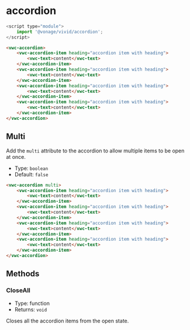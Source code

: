 # accordion

```js
<script type="module">
    import '@vonage/vivid/accordion';
</script>
```

```html preview
<vwc-accordion>
    <vwc-accordion-item heading="accordion item with heading">
        <vwc-text>content</vwc-text>
    </vwc-accordion-item>
    <vwc-accordion-item heading="accordion item with heading">
        <vwc-text>content</vwc-text>
    </vwc-accordion-item>
    <vwc-accordion-item heading="accordion item with heading">
        <vwc-text>content</vwc-text>
    </vwc-accordion-item>
    <vwc-accordion-item heading="accordion item with heading">
        <vwc-text>content</vwc-text>
    </vwc-accordion-item>
</vwc-accordion>
```
## Multi
Add the `multi` attribute to the accordion to allow multiple items to be open at once.

- Type: `boolean`
- Default: `false`

```html preview
<vwc-accordion multi>
    <vwc-accordion-item heading="accordion item with heading">
        <vwc-text>content</vwc-text>
    </vwc-accordion-item>
    <vwc-accordion-item heading="accordion item with heading">
        <vwc-text>content</vwc-text>
    </vwc-accordion-item>
    <vwc-accordion-item heading="accordion item with heading">
        <vwc-text>content</vwc-text>
    </vwc-accordion-item>
    <vwc-accordion-item heading="accordion item with heading">
        <vwc-text>content</vwc-text>
    </vwc-accordion-item>
</vwc-accordion>
```

## Methods

### CloseAll

- Type: function
- Returns: `void`

 Closes all the accordion items from the open state.